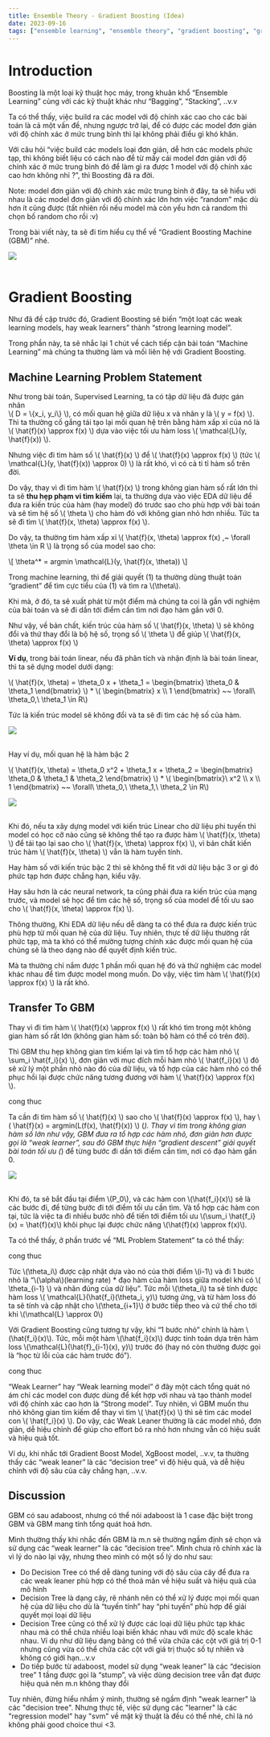 ```yaml
---
title: Ensemble Theory - Gradient Boosting (Idea)
date: 2023-09-16
tags: ["ensemble learning", "ensemble theory", "gradient boosting", "gradient boosting model"]
---
```


<style>
.textSingleImg {
  text-align: center;
}
.textTwoImg {
    display: flex;
    margin-left: 10px;
    flex-direction: row;
    justify-content: space-around;

}
.singleImg {
  display: block;
  margin-left: auto;
  margin-right: auto;
}
.twoImg {
    display: inline;
    width: 300px;
    height: 300px;
    margin-left: 30px;
}
</style>

# Introduction

Boosting là một loại kỹ thuật học máy, trong khuân khổ “Ensemble Learning” cùng với các kỹ thuật khác như “Bagging”, “Stacking”, ..v.v

Ta có thể thấy, việc build ra các model với độ chính xác cao cho các bài toán là cả một vấn đề, nhưng ngược trở lại, để có được các model đơn giản với độ chính xác ở mức trung bình thì lại không phải điều gì khó khăn.

Với câu hỏi “việc build các models loại đơn giản, dễ hơn các models phức tạp, thì không biết liệu có cách nào để từ mấy cái model đơn giản với độ chính xác ở mức trung bình đó để làm gì ra được 1 model với độ chính xác cao hơn không nhỉ ?”, thì Boosting đã ra đời.

Note: model đơn giản với độ chính xác mức trung bình ở đây, ta sẽ hiểu với nhau là các model đơn giản với độ chính xác lớn hơn việc “random” mặc dù hơn ít cũng được (tất nhiên rồi nếu model mà còn yếu hơn cả random thì chọn bố random cho rồi :v)

Trong bài viết này, ta sẽ đi tìm hiểu cụ thể về “Gradient Boosting Machine (GBM)” nhé.

<img class="singleImg" src="/img/gbm/1.jpg"><br>

# Gradient Boosting

Như đã đề cập trước đó, Gradient Boosting sẽ biến “một loạt các weak learning models, hay weak learners” thành “strong learning model”.

Trong phần này, ta sẽ nhắc lại 1 chút về cách tiếp cận bài toán “Machine Learning” mà chúng ta thường làm và mối liên hệ với Gradient Boosting.

## Machine Learning Problem Statement

Như trong bài toán, Supervised Learning, ta có tập dữ liệu đã được gán nhãn\
\\( D = \\{x_i, y_i\\} \\), có mối quan hệ giữa dữ liệu x và nhãn y là \\( y = f(x) \\). Thì ta thường cố gắng tái tạo lại mối quan hệ trên bằng hàm xấp xỉ của nó là \\( \hat{f}(x) \approx f(x) \\) dựa vào việc tối ưu hàm loss \\( \mathcal{L}(y, \hat{f}(x)) \\).

Nhưng việc đi tìm hàm số \\( \hat{f}(x) \\) để \\( \hat{f}(x) \approx f(x) \\) (tức \\( \mathcal{L}(y, \hat{f}(x)) \approx 0) \\) là rất khó, vì có cả ti tỉ hàm số trên đời.

Do vậy, thay vì đi tìm hàm \\( \hat{f}(x) \\) trong không gian hàm số rất lớn thì ta sẽ **thu hẹp phạm vi tìm kiếm** lại, ta thường dựa vào việc EDA dữ liệu để đưa ra kiến trúc của hàm (hay model) đó trước sao cho phù hợp với bài toán và sẽ tìm hệ số \\( \theta \\) cho hàm đó với không gian nhỏ hơn nhiều. Tức ta sẽ đi tìm \\( \hat{f}(x, \theta) \approx f(x) \\).

Do vậy, ta thường tìm hàm xấp xỉ \\( \hat{f}(x, \theta) \approx f(x) ,~ \forall \theta \in R \\) là trọng số của model sao cho:

\\[ \theta^* = argmin \mathcal{L}(y, \hat{f}(x, \theta)) \\]

Trong machine learning, thì để giải quyết (1) ta thường dùng thuật toán “gradient” để tìm cực tiểu của (1) và tìm ra \\(\theta\\).

Khi mà, ở đó, ta sẽ xuất phát từ một điểm mà chúng ta coi là gần với nghiệm của bài toán và sẽ đi dần tới điểm cần tìm nơi đạo hàm gần với 0.

Như vậy, về bản chất, kiến trúc của hàm số \\( \hat{f}(x, \theta) \\) sẽ không đổi và thứ thay đổi là bộ hệ số, trọng số \\( \theta \\) để giúp \\( \hat{f}(x, \theta) \approx f(x) \\)

**Ví dụ**, trong bài toán linear, nếu đã phân tích và nhận định là bài toán linear, thì ta sẽ dựng model dưới dạng:

\\( \hat{f}(x, \theta) = \theta_0 x + \theta_1 = \begin{bmatrix} \theta_0 & \theta_1 \end{bmatrix} \\) * \\( \begin{bmatrix} x \\\\ 1 \end{bmatrix} ~~ \forall\ \theta_0,\ \theta_1 \in R\\)

Tức là kiến trúc model sẽ không đổi và ta sẽ đi tìm các hệ số của hàm.

<img class="singleImg" src="/img/gbm/2.jpg"><br>

Hay ví dụ, mối quan hệ là hàm bậc 2

\\( \hat{f}(x, \theta) = \theta_0 x^2 + \theta_1 x + \theta_2 = \begin{bmatrix} \theta_0 & \theta_1 & \theta_2 \end{bmatrix} \\) * \\( \begin{bmatrix}\ x^2 \\\ x \\\ 1 \end{bmatrix} ~~ \forall\ \theta_0,\ \theta_1,\ \theta_2 \in R\\)

<img class="singleImg" src="/img/gbm/3.jpg"><br>

Khi đó, nếu ta xây dựng model với kiến trúc Linear cho dữ liệu phi tuyến thì model có học cỡ nào cũng sẽ không thể tạo ra được hàm \\( \hat{f}(x, \theta) \\) để tái tạo lại sao cho \\( \hat{f}(x, \theta) \approx f(x) \\), vì bản chất kiến trúc hàm \\( \hat{f}(x, \theta) \\) vẫn là hàm tuyến tính.

Hay hàm số với kiến trúc bậc 2 thì sẽ không thể fit với dữ liệu bậc 3 or gì đó phức tạp hơn được chẳng hạn, kiểu vậy.

Hay sâu hơn là các neural network, ta cũng phải đưa ra kiến trúc của mạng trước, và model sẽ học để tìm các hệ số, trọng số của model để tối ưu sao cho \\( \hat{f}(x, \theta) \approx f(x) \\).

Thông thường, Khi EDA dữ liệu nếu dễ dàng ta có thể đưa ra được kiến trúc phù hợp từ mối quan hệ của dữ liệu. Tuy nhiên, thực tế dữ liệu thường rất phức tạp, mà ta khó có thể mường tượng chính xác được mối quan hệ của chúng sẽ là theo dạng nào để quyết định kiến trúc.

Mà ta thường chỉ nắm được 1 phần mối quan hệ đó và thử nghiệm các model khác nhau để tìm được model mong muốn. Do vậy, việc tìm hàm \\( \hat{f}(x) \approx f(x) \\) là rất khó.

## Transfer To GBM

Thay vì đi tìm hàm \\( \hat{f}(x) \approx f(x) \\) rất khó tìm trong một không gian hàm số rất lớn (không gian hàm số: toàn bộ hàm có thể có trên đời).

Thì GBM thu hẹp không gian tìm kiếm lại và tìm tổ hợp các hàm nhỏ \\( \sum_i \hat{f_i}(x) \\), đơn giản với mục đích mỗi hàm nhỏ \\( \hat{f_i}(x) \\) đó sẽ xử lý một phần nhỏ nào đó của dữ liệu, và tổ hợp của các hàm nhỏ có thể phục hồi lại được chức năng tương đương với hàm \\( \hat{f}(x) \approx f(x) \\).

cong thuc

Ta cần đi tìm hàm số \\( \hat{f}(x) \\) sao cho \\( \hat{f}(x) \approx f(x) \\), hay \\( \hat{f}(x) = argmin(L(f(x), \hat{f}(x)) \\) (*). Thay vì tìm trong không gian hàm số lớn như vậy, GBM đưa ra tổ hợp các hàm nhỏ, đơn giản hơn được gọi là “weak learner”, sau đó GBM thực hiện “gradient descent” giải quyết bài toán tối ưu (*) để từng bước đi dần tới điểm cần tìm, nơi có đạo hàm gần 0.

<img class="singleImg" src="/img/gbm/4.jpg"><br>

Khi đó, ta sẽ bắt đầu tại điểm \\(P_0\\), và các hàm con \\(\hat{f_i}(x)\\) sẽ là các bước đi, để từng bước đi tới điểm tối ưu cần tìm. Và tổ hợp các hàm con tại, tức là việc ta đi nhiều bước nhỏ để tiến tới điểm tối ưu \\(\sum_i \hat{f_i}(x) = \hat{f}(x)\\) khôi phục lại được chức năng \\(\hat{f}(x) \approx f(x)\\).

Ta có thể thấy, ở phần trước về “ML Problem Statement” ta có thể thấy:

cong thuc

Tức \\(\theta_i\\) được cập nhật dựa vào nó của thời điểm \\(i-1\\) và đi 1 bước nhỏ là “\\(\alpha\\)(learning rate) * đạo hàm của hàm loss giữa model khi có \\( \theta_{i-1} \\) và nhãn đúng của dữ liệu”. Tức mỗi \\(\theta_i\\) ta sẽ tính được hàm loss \\( \mathcal{L}(\hat{f_i}(\theta_i, y)\\) tương ứng, và từ hàm loss đó ta sẽ tính và cập nhật cho \\(\theta_{i+1}\\) ở bước tiếp theo và cứ thế cho tới khi \\(\mathcal{L} \approx 0\\)

Với Gradient Boosting cũng tương tự vậy, khi “1 bước nhỏ” chính là hàm \\(\hat{f_i}(x)\\). Tức, mỗi một hàm \\(\hat{f_i}(x)\\) được tính toán dựa trên hàm loss \\(\mathcal{L}(\hat{f}_{i-1}(x), y)\\) trước đó (hay nó còn thường được gọi là “học từ lỗi của các hàm trước đó”).

cong thuc

“Weak Learner” hay “Weak learning model” ở đây một cách tổng quát nó ám chỉ các model con được dùng để kết hợp với nhau và tạo thành model với độ chính xác cao hơn là “Strong model”. Tuy nhiên, vì GBM muốn thu nhỏ không gian tìm kiếm để thay vì tìm \\( \hat{f}(x) \\) thì sẽ tìm các model con \\( \hat{f_i}(x) \\). Do vậy, các Weak Leaner thường là các model nhỏ, đơn giản, dễ hiệu chỉnh để giúp cho effort bỏ ra nhỏ hơn nhưng vẫn có hiệu suất và hiệu quả tốt.

Ví dụ, khi nhắc tới Gradient Boost Model, XgBoost model, ..v.v, ta thường thấy các “weak leaner” là các “decision tree” vì độ hiệu quả, và dễ hiệu chỉnh với độ sâu của cây chẳng hạn, ..v.v.

## Discussion

GBM có sau adaboost, nhưng có thể nói adaboost là 1 case đặc biệt trong GBM và GBM mang tính tổng quát hoá hơn.

Mình thường thấy khi nhắc đến GBM là m.n sẽ thường ngầm định sẽ chọn và sử dụng các “weak learner” là các “decision tree”. Mình chưa rõ chính xác là vì lý do nào lại vậy, nhưng theo mình có một số lý do như sau:

* Do Decision Tree có thể dễ dàng tuning với độ sâu của cây để đưa ra các weak leaner phù hợp có thể thoả mãn về hiệu suất và hiệu quả của mô hình
* Decision Tree là dạng cây, rẽ nhánh nên có thể xử lý được mọi mối quan hệ của dữ liệu cho dù là “tuyến tính” hay “phi tuyến” phù hợp để giải quyết mọi loại dữ liệu
* Decision Tree cũng có thể xử lý được các loại dữ liệu phức tạp khác nhau mà có thể chứa nhiều loại biến khác nhau với mức độ scale khác nhau. Ví dụ như dữ liệu dạng bảng có thể vừa chứa các cột với giá trị 0-1 nhưng cũng vừa có thể chứa các cột với giá trị thuộc số tự nhiên và không có giới hạn...v.v
* Do tiếp bước từ adaboost, model sử dụng “weak leaner” là các “decision tree” 1 tầng được gọi là “stump”, và việc dùng decision tree vẫn đạt được hiệu quả nên m.n không thay đổi

Tuy nhiên, đừng hiểu nhầm ý mình, thường sẽ ngầm định "weak learner" là các "decision tree". Nhưng thực tế, việc sử dụng các "learner" là các "regression model" hay "svm" về mặt kỹ thuật là đều có thể nhé, chỉ là nó không phải good choice thui <3.